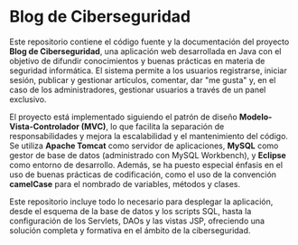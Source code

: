 
# Blog de Ciberseguridad


Este repositorio contiene el código fuente y la documentación del proyecto **Blog de Ciberseguridad**, una aplicación web desarrollada en Java con el objetivo de difundir conocimientos y buenas prácticas en materia de seguridad informática. El sistema permite a los usuarios registrarse, iniciar sesión, publicar y gestionar artículos, comentar, dar "me gusta" y, en el caso de los administradores, gestionar usuarios a través de un panel exclusivo.

El proyecto está implementado siguiendo el patrón de diseño **Modelo-Vista-Controlador (MVC)**, lo que facilita la separación de responsabilidades y mejora la escalabilidad y el mantenimiento del código. Se utiliza **Apache Tomcat** como servidor de aplicaciones, **MySQL** como gestor de base de datos (administrado con MySQL Workbench), y **Eclipse** como entorno de desarrollo. Además, se ha puesto especial énfasis en el uso de buenas prácticas de codificación, como el uso de la convención **camelCase** para el nombrado de variables, métodos y clases.

Este repositorio incluye todo lo necesario para desplegar la aplicación, desde el esquema de la base de datos y los scripts SQL, hasta la configuración de los Servlets, DAOs y las vistas JSP, ofreciendo una solución completa y formativa en el ámbito de la ciberseguridad.
